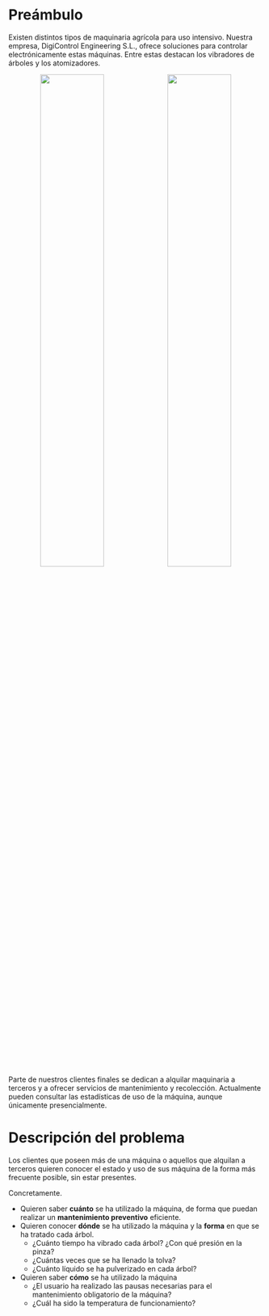 # Preámbulo
Existen distintos tipos de maquinaria agrícola para uso intensivo. Nuestra empresa, DigiControl Engineering S.L., ofrece soluciones para controlar electrónicamente estas máquinas. Entre estas destacan los vibradores de árboles y los atomizadores.

<div align="center">
  <table border="0">
    <tr>
      <img src="https://github.com/moshidev/MaquiTracker/assets/46326833/17d5ad8a-2b83-4d5b-80b7-f4f343d91b88" width=50% height=50%>
    </tr>
    <tr>
      <img src="https://github.com/moshidev/MaquiTracker/assets/46326833/80ef6a3f-f1c3-4c81-b2e0-3d8d322c7868" width=50% height=50%>
    </tr>
  </table>
</div>

Parte de nuestros clientes finales se dedican a alquilar maquinaria a terceros y a ofrecer servicios de mantenimiento y recolección.
Actualmente pueden consultar las estadísticas de uso de la máquina, aunque únicamente presencialmente.

# Descripción del problema
Los clientes que poseen más de una máquina o aquellos que alquilan a terceros quieren conocer el estado y uso de sus máquina de la forma más frecuente posible, sin estar presentes.

Concretamente.
* Quieren saber **cuánto** se ha utilizado la máquina, de forma que puedan realizar un **mantenimiento preventivo** eficiente.
* Quieren conocer **dónde** se ha utilizado la máquina y la **forma** en que se ha tratado cada árbol.
  - ¿Cuánto tiempo ha vibrado cada árbol? ¿Con qué presión en la pinza?
  - ¿Cuántas veces que se ha llenado la tolva?
  - ¿Cuánto líquido se ha pulverizado en cada árbol?
* Quieren saber **cómo** se ha utilizado la máquina
  - ¿El usuario ha realizado las pausas necesarias para el mantenimiento obligatorio de la máquina?
  - ¿Cuál ha sido la temperatura de funcionamiento?
